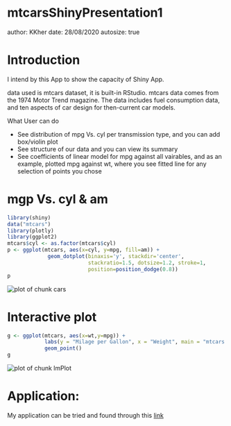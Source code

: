 mtcarsShinyPresentation1
========================================================
author: KKher
date: 28/08/2020
autosize: true



Introduction
========================================================
I intend by this App to show the capacity of Shiny App.

data used is mtcars dataset, it is built-in RStudio. mtcars data comes from the 1974 Motor Trend magazine. The data includes fuel consumption data, and ten aspects of car design for then-current car models.

What User can do
- See distribution of mpg Vs. cyl per transmission type, and you can add box/violin plot
- See structure of our data and you can view its summary
- See coefficients of linear model for mpg against all vairables, and as an example, plotted mpg against wt, where you see fitted line for any selection of points you chose

mgp Vs. cyl & am
========================================================


```r
library(shiny)
data("mtcars")
library(plotly)
library(ggplot2)
mtcars$cyl <- as.factor(mtcars$cyl)
p <- ggplot(mtcars, aes(x=cyl, y=mpg, fill=am)) + 
             geom_dotplot(binaxis='y', stackdir='center',
                          stackratio=1.5, dotsize=1.2, stroke=1, 
                          position=position_dodge(0.8))
p
```

![plot of chunk cars](mtcarsShinyPresentation1-figure/cars-1.png)

Interactive plot
========================================================


```r
g <- ggplot(mtcars, aes(x=wt,y=mpg)) + 
            labs(y = "Milage per Gallon", x = "Weight", main = "mtcars Data") +
            geom_point()
g
```

![plot of chunk lmPlot](mtcarsShinyPresentation1-figure/lmPlot-1.png)

Application:
========================================================
My application can be tried and found through this [link](https://kkher.shinyapps.io/mtcarsShinyApp/?_ga=2.218082134.1740965407.1598637125-1292790713.1598637125)

